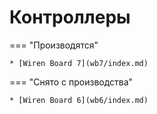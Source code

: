 # Контроллеры

=== "Производятся"

    * [Wiren Board 7](wb7/index.md)

=== "Снято с производства"

    * [Wiren Board 6](wb6/index.md)
